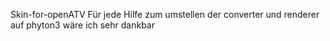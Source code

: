 Skin-for-openATV
Für jede Hilfe zum umstellen der converter und renderer
auf phyton3 wäre ich sehr dankbar
